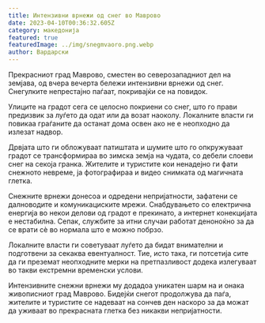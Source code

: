```yaml
---
title: Интензивни врнежи од снег во Маврово
date: 2023-04-10T00:36:32.605Z
category: македонија
featured: true
featuredImage: ../img/snegmvaoro.png.webp
author: Вардарски
---
```


Прекрасниот град Маврово, сместен во северозападниот дел на земјава, од вчера вечерта бележи интензивни врнежи од снег. Снегулките непрестајно паѓаат, покривајќи се на повидок.

Улиците на градот сега се целосно покриени со снег, што го прави предизвик за луѓето да одат или да возат наоколу. Локалните власти ги повикаа граѓаните да останат дома освен ако не е неопходно да излезат надвор.

Дрвјата што ги обложуваат патиштата и шумите што го опкружуваат градот се трансформираа во зимска земја на чудата, со дебели слоеви снег на секоја гранка. Жителите и туристите кои ненадејно ги фати снежното невреме, ја фотографираа и видео снимката од магичната глетка.

Снежните врнежи донесоа и одредени непријатности, зафатени се далноводите и комуникациските мрежи. Снабдувањето со електрична енергија во некои делови од градот е прекинато, а интернет конекцијата е нестабилна. Сепак, службите за итни случаи работат деноноќно за да се врати сè во нормала што е можно побрзо.

Локалните власти ги советуваат луѓето да бидат внимателни и подготвени за секаква евентуалност. Тие, исто така, ги потсетија сите да ги преземат неопходните мерки на претпазливост додека излегуваат во такви екстремни временски услови.

Интензивните снежни врнежи му додадоа уникатен шарм на и онака живописниот град Маврово. Бидејќи снегот продолжува да паѓа, жителите и туристите се надеваат на сончев ден наскоро за да можат да уживаат во прекрасната глетка без никакви непријатности.
